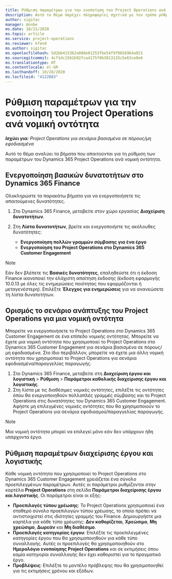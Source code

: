 ```yaml
---
title: Ρύθμιση παραμέτρων για την ενοποίηση του Project Operations ανά νομική οντότητα
description: Αυτό το θέμα παρέχει πληροφορίες σχετικά με τον τρόπο ρύθμισης της ενοποίησης ανά νομική οντότητα στο Project Operations.
author: sigitac
manager: Annbe
ms.date: 10/21/2020
ms.topic: article
ms.service: project-operations
ms.reviewer: kfend
ms.author: sigitac
ms.openlocfilehash: 5d2bb415362a088e01253fbe54f9f06569b4a921
ms.sourcegitcommit: 4cf1dc1561b92fca4175f0b3813133c5e63ce8e6
ms.translationtype: HT
ms.contentlocale: el-GR
ms.lasthandoff: 10/28/2020
ms.locfileid: "4122883"
---
```

# <a name="configure-project-operations-integration-per-legal-entity"></a>Ρύθμιση παραμέτρων για την ενοποίηση του Project Operations ανά νομική οντότητα 

_**Ισχύει για:** Project Operations για σενάρια βασισμένα σε πόρους/μη εφοδιασμένα_

Αυτό το θέμα αναλύει τα βήματα που απαιτούνται για τη ρύθμιση των παραμέτρων του Dynamics 365 Project Operations ανά νομική οντότητα.

## <a name="enable-feature-keys-in-dynamics-365-finance"></a>Ενεργοποίηση βασικών δυνατοτήτων στο Dynamics 365 Finance

Ολοκληρώστε τα παρακάτω βήματα για να ενεργοποιήσετε τις απαιτούμενες δυνατότητες.

1. Στο Dynamics 365 Finance, μεταβείτε στον χώρο εργασίας **Διαχείριση δυνατοτήτων**.
2. Στη **Λίστα δυνατοτήτων**, βρείτε και ενεργοποιήστε τις ακόλουθες δυνατότητες:
  
    - **Ενεργοποίηση πολλών γραμμών σύμβασης για ένα έργο**
    - **Ενεργοποίηση του Project Operations στο Dynamics 365 Customer Engagement**

> [!NOTE]
> Εάν δεν βλέπετε τις **Βασικές δυνατότητες**, επαληθεύστε ότι η έκδοση Finance ικανοποιεί την ελάχιστη απαίτηση έκδοσης (έκδοση εφαρμογής 10.0.13 με όλες τις ενημερώσεις ποιότητας που εφαρμόζονται ή μεταγενέστερη). Επιλέξτε **Έλεγχος για ενημερώσεις** για να ανανεώσετε τη λίστα δυνατοτήτων.

## <a name="define-the-project-operations-deployment-scenario-for-a-legal-entity"></a>Ορισμός το σενάριο ανάπτυξης του Project Operations για μια νομική οντότητα

Μπορείτε να ενεργοποιήσετε το Project Operations στο Dynamics 365 Customer Engagement σε ένα επίπεδο νομικής οντότητας. Μπορείτε να έχετε μια νομική οντότητα που χρησιμοποιεί το Project Operations στο Dynamics 365 Customer Engagement για σενάρια βασισμένα σε πόρους/μη εφοδιασμένα. Στο ίδιο περιβάλλον, μπορείτε να έχετε μια άλλη νομική οντότητα που χρησιμοποιεί το Project Operations για σενάρια εφοδιασμένα/παραγγελίας παραγωγής.

1. Στο Dynamics 365 Finance, μεταβείτε στη **Διαχείριση έργου και λογιστική** > **Ρύθμιση** > **Παράμετροι καθολικής διαχείρισης έργου και λογιστικής**.
2. Στη λίστα με τις διαθέσιμες νομικές οντότητες, επιλέξτε τις οντότητες όπου θα ενεργοποιηθούν πολλαπλές γραμμές σύμβασης και το Project Operations στις δυνατότητες του Dynamics 365 Customer Engagement. Αφήστε μη επιλεγμένες νομικές οντότητες που θα χρησιμοποιούν το Project Operations για σενάρια εφοδιασμού/παραγγελίας παραγωγής.

> [!NOTE]
> Μια νομική οντότητα μπορεί να επιλεγεί μόνο εάν δεν υπάρχουν ήδη υπάρχοντα έργα.

## <a name="configure-project-management-and-accounting-parameters"></a>Ρύθμιση παραμέτρων διαχείρισης έργου και λογιστικής

Κάθε νομική οντότητα που χρησιμοποιεί το Project Operations στο Dynamics 365 Customer Engagement χρειάζεται ένα σύνολο προεπιλεγμένων παραμέτρων. Αυτές οι παράμετροι ρυθμίζονται στην καρτέλα **Project Operations** στη σελίδα **Παράμετροι διαχείρισης έργου και λογιστικής**. Οι παράμετροι είναι οι εξής:

  - **Προεπιλογές τύπου χρέωσης**: Το Project Operations χρησιμοποιεί ένα σταθερό σύνολο προεπιλογών τύπου χρέωσης, το οποίο πρέπει να αντιστοιχιστεί στις ιδιότητες γραμμής του Finance. Δημιουργήστε μια καρτέλα για κάθε τύπο χρέωσης: **Δεν καθορίζεται**, **Χρεώσιμο**, **Μη χρεώσιμο**, **Δωρεάν** και **Μη διαθέσιμο**.
  - **Προεπιλογές κατηγορίας έργου**: Επιλέξτε τις προεπιλεγμένες κατηγορίες έργου που θα χρησιμοποιηθούν για κάθε τύπο συναλλαγής. Αυτές οι προεπιλογές θα χρησιμοποιηθούν στο **Ημερολόγιο ενοποίησης Project Operations** και σε εκτιμήσεις όπου καμία κατηγορία συναλλαγής δεν έχει καθοριστεί για το πραγματικό έργο.
  - **Προβλέψεις**: Επιλέξτε το μοντέλο πρόβλεψης που θα χρησιμοποιηθεί για τις εκτιμήσεις χρόνου και εξόδων.
